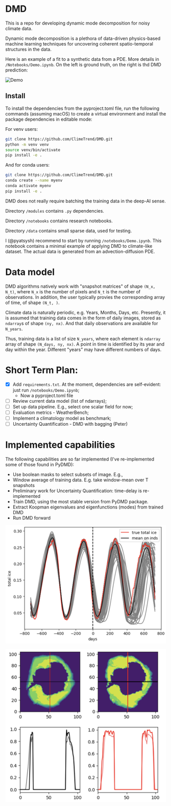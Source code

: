 # DMD
This is a repo for developing dynamic mode decomposition for noisy climate data. 

Dynamic mode decomposition is a plethora of data-driven physics-based machine learning techniques for uncovering coherent spatio-temporal structures in the data. 

Here is an example of a fit to a synthetic data from a PDE. More details in `/Notebooks/Demo.ipynb`. On the left is ground truth, on the right is thd DMD prediction:

![Demo](https://github.com/ClimeTrend/DMD/assets/20075514/4caeea7d-8c33-4651-a994-af57484af050)

## Install

To install the dependencies from the pyproject.toml file, run the following commands (assuming macOS) to create a virtual environment and install the package dependencies in editable mode:

For venv users:

```bash
git clone https://github.com/ClimeTrend/DMD.git
python -m venv venv
source venv/bin/activate
pip install -e .
```

And for conda users:

```bash
git clone https://github.com/ClimeTrend/DMD.git
conda create --name myenv
conda activate myenv
pip install -e .
```


DMD does not really require batching the training data in the deep-AI sense. 

Directory `/modules` contains `.py` dependencies. 

Directory `/notebooks` contains research notebooks. 

Directory `/data` contains small sparse data, used for testing. 

I (@pyatsysh) recommend to start by running `/notebooks/Demo.ipynb`. This notebook contains a minimal example of applying DMD to climate-like dataset. The actual data is generated from an advection-diffusion PDE.




# Data model
DMD algorithms natively work with "snapshot matrices" of shape `(N_x, N_t)`, where `N_x` is the number of pixels and `N_t` is the number of observations. In addition, the user typically provies the corresponding array of time, of shape `(N_t, )`. 

Climate data is naturally periodic, e.g. Years, Months, Days, etc. Presently, it is assumed that training data comes in the form of daily images, stored as `ndarray`s of shape `(ny, nx)`. And that daily observations are available for `N_years`. 

Thus, training data is a list of size `N_years`, where each element is `ndarray` array of shape `(N_days, ny, nx)`. A point in time is identified by its year and day within the year. Different "years" may have different numbers of days. 


# Short Term Plan:
- [X] Add `requirements.txt`. At the moment, dependencies are self-evident: just run `/notebooks/Demo.ipynb`;
    - Now a pyproject.toml file
- [ ] Review current data model (list of ndarrays);
- [ ] Set up data pipeline. E.g., select one scalar field for now;
- [ ] Evaluation metrics - WeatherBench;
- [ ] Implement a climatology model as benchmark;
- [ ] Uncertainty Quantification - DMD with bagging (Peter)

# Implemented capabilities
The following capabilities are so far implemented (I've re-implemented some of those found in PyDMD):

* Use boolean masks to select subsets of image. E.g., 
* Window average of training data. E.g. take window-mean over T snapshots
* Preliminary work for Uncertainty Quantification: time-delay is re-implemented
* Train DMD, using the most stable version from PyDMD package. 
* Extract Koopman eigenvalues and eigenfunctions (modes) from trained DMD
* Run DMD forward


![Bootstrapped DMD with UQ](image.png)

![Performance on the test set (prediction on the left, ground-truth on the right)](image-1.png)